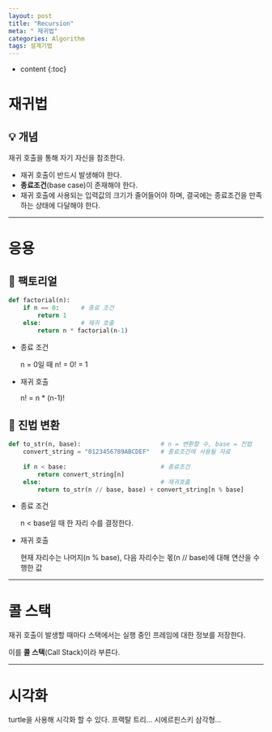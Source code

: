 ```yaml
---
layout: post
title: "Recursion"
meta: " 재귀법"
categories: Algorithm
tags: 설계기법
---
```




* content
{:toc}
# 재귀법

## 💡 개념

재귀 호출을 통해 자기 자신을 참조한다.

- 재귀 호출이 반드시 발생해야 한다.
- **종료조건**(base case)이 존재해야 한다.
- 재귀 호출에 사용되는 입력값의 크기가 줄어들어야 하며, 결국에는 종료조건을 만족하는 상태에 다달해야 한다.

---





# 응용

## 🎲 팩토리얼

```python
def factorial(n):
    if n == 0:      # 종료 조건
        return 1
    else:           # 재귀 호출
        return n * factorial(n-1)
```

- 종료 조건

  n = 0일 때 n! = 0! = 1

- 재귀 호출

   n! = n * (n-1)!

## 🎲 진법 변환

```python
def to_str(n, base):                      # n = 변환할 수, base = 진법
    convert_string = "0123456789ABCDEF"   # 종료조건에 사용될 자료
    
    if n < base:                          # 종료조건
        return convert_string[n]
    else:                                 # 재귀호출
        return to_str(n // base, base) + convert_string[n % base]
```

- 종료 조건

  n < base일 때 한 자리 수를 결정한다.
  
- 재귀 호출

  현재 자리수는 나머지(n % base), 다음 자리수는 몫(n // base)에 대해 연산을 수행한 값

---





# 콜 스택

재귀 호출이 발생할 때마다 스택에서는 실행 중인 프레임에 대한 정보를 저장한다.

이를 **콜 스택**(Call Stack)이라 부른다.

---





# 시각화

turtle을 사용해 시각화 할 수 있다. 프랙탈 트리... 시에르핀스키 삼각형... 

